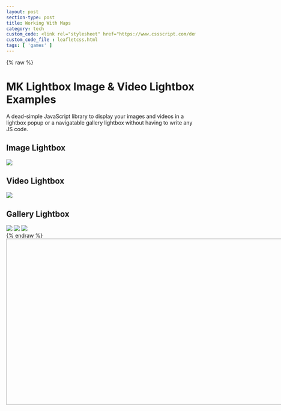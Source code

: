 ```yaml
---
layout: post
section-type: post
title: Working With Maps
category: tech
custom_code: <link rel="stylesheet" href="https://www.cssscript.com/demo/gallery-lightbox-mk/mklb/css/mklb.css"/><link rel="stylesheet" href="https://unpkg.com/leaflet@1.7.1/dist/leaflet.css" integrity="sha512-xodZBNTC5n17Xt2atTPuE1HxjVMSvLVW9ocqUKLsCC5CXdbqCmblAshOMAS6/keqq/sMZMZ19scR4PsZChSR7A==" crossorigin=""/><script src="https://unpkg.com/leaflet@1.7.1/dist/leaflet.js" integrity="sha512-XQoYMqMTK8LvdxXYG3nZ448hOEQiglfqkJs1NOQV44cWnUrBc8PkAOcXy20w0vlaXaVUearIOBhiXZ5V3ynxwA==" crossorigin=""></script>
custom_code_file : leafletcss.html
tags: [ 'games' ]
---
```


<link
rel="stylesheet"
href="https://unpkg.com/leaflet@1.7.1/dist/leaflet.css"
integrity="sha384-VzLXTJGPSyTLX6d96AxgkKvE/LRb7ECGyTxuwtpjHnVWVZs2gp5RDjeM/tgBnVdM"
crossorigin="anonymous"
/>

<script src="https://unpkg.com/jquery@3.6.0/dist/jquery.min.js" integrity="sha384-vtXRMe3mGCbOeY7l30aIg8H9p3GdeSe4IFlP6G8JMa7o7lXvnz3GFKzPxzJdPfGK" crossorigin="anonymous"></script><script src="https://unpkg.com/leaflet@1.7.1/dist/leaflet.js" integrity="sha384-RFZC58YeKApoNsIbBxf4z6JJXmh+geBSgkCQXFyh+4tiFSJmJBt+2FbjxW7Ar16M" crossorigin="anonymous"></script>
{% raw %}
<!-- The day of the -->
<div class="container">
<h1>MK Lightbox Image & Video Lightbox Examples</h1>
<p class="lead">A dead-simple JavaScript library to display your images and videos in a lightbox popup or a navigatable gallery lightbox without having to write any JS code.</p>
<h2>Image Lightbox</h2>
<img class="mklbItem demo" src="https://source.unsplash.com/p9t7g5ORALs/600x450" />
<h2 class="mklbItem demo" data-video-src="https://www.jqueryscript.net/dummy/1.mp4">Video Lightbox</h2>
<img class="mklbItem demo" src="https://source.unsplash.com/8CucspHlerY/600x450" data-video-src="https://www.jqueryscript.net/dummy/1.mp4" />
<h2>Gallery Lightbox</h2>
<img class="mklbItem demo" src="https://source.unsplash.com/p9t7g5ORALs/600x450" data-gallery="gallery1" />
<img class="mklbItem demo" src="https://source.unsplash.com/8CucspHlerY/600x450" data-gallery="gallery1" />
<img class="mklbItem demo" src="https://source.unsplash.com/cylcICfV7Bs/600x450" data-gallery="gallery1" />
</div>
{% endraw %}
<script src="https://www.cssscript.com/demo/gallery-lightbox-mk/mklb/js/mklb.js"></script>


<!-- Lightobx issuse -->
<div id="map" style="width: 800px; height: 440px; border: 1px solid #AAA;"></div>

<script type='text/javascript' src='maps/markers.js'></script>
<!--<script type='text/javascript' src='maps/leaf-demo.js'></script>
-->
<script type="text/javascript" src="us-states.js"></script>

<script type="text/javascript">

var map = L.map('map').setView([37.8, -96], 4);


L.tileLayer('https://api.mapbox.com/styles/v1/{id}/tiles/{z}/{x}/{y}?access_token=pk.eyJ1IjoibWFwYm94IiwiYSI6ImNpejY4NXVycTA2emYycXBndHRqcmZ3N3gifQ.rJcFIG214AriISLbB6B5aw', {
maxZoom: 18,
attribution: 'Map data &copy; <a href="https://www.openstreetmap.org/copyright">OpenStreetMap</a> contributors, ' +
'Imagery © <a href="https://www.mapbox.com/">Mapbox</a>',
id: 'mapbox/light-v9',
tileSize: 512,
zoomOffset: -1
}).addTo(map);

L.marker([32.576225,-86.680735]).bindPopup("Alabama").addTo(map);
L.marker([64.4459613,-149.680909]).bindPopup("Alaska").addTo(map);
L.marker([34.395342,-111.763275]).bindPopup("Arizona").addTo(map);
L.marker([35.2048883,-92.4479108]).bindPopup("Arkansas").addTo(map);
L.marker([36.7014631,-118.755997]).bindPopup("California").addTo(map);
L.marker([38.7251776,-105.607716]).bindPopup("Colorado").addTo(map);
L.marker([41.6500201,-72.7342163]).bindPopup("Connecticut").addTo(map);
L.marker([38.6920451,-75.4013315]).bindPopup("Delaware").addTo(map);
L.marker([38.8937936,-76.9879976]).bindPopup("District of Columbia").addTo(map);
L.marker([27.7567667,-81.4639835]).bindPopup("Florida <button>Click me!</button><h2 class=\"mklbItem demo\" data-video-src=\"https:\/\/www.jqueryscript.net\/dummy\/1.mp4\">Video Lightbox</h2>").addTo(map);
L.marker([32.3293809,-83.1137366]).bindPopup("Georgia").addTo(map);
L.marker([47.2868352,-120.212613]).bindPopup("Washington").addTo(map);
L.marker([19.5872677,-155.4268897]).bindPopup("Hawaii").addTo(map);
L.marker([43.6447642,-114.015407]).bindPopup("Idaho").addTo(map);
L.marker([40.0796606,-89.4337288]).bindPopup("Illinois").addTo(map);
L.marker([40.3270127,-86.1746933]).bindPopup("Indiana").addTo(map);
L.marker([41.9216734,-93.3122705]).bindPopup("Iowa").addTo(map);
L.marker([38.27312,-98.5821872]).bindPopup("Kansas").addTo(map);
L.marker([37.5726028,-85.1551411]).bindPopup("Kentucky").addTo(map);
L.marker([30.8703881,-92.007126]).bindPopup("Louisiana").addTo(map);
L.marker([45.709097,-68.8590201]).bindPopup("Maine").addTo(map);
L.marker([39.5162234,-76.9382069]).bindPopup("Maryland").addTo(map);
L.marker([42.3788774,-72.032366]).bindPopup("Massachusetts").addTo(map);
L.marker([43.6211955,-84.6824346]).bindPopup("Michigan").addTo(map);
L.marker([45.9896587,-94.6113288]).bindPopup("Minnesota").addTo(map);
L.marker([32.9715645,-89.7348497]).bindPopup("Mississippi").addTo(map);
L.marker([38.7604815,-92.5617875]).bindPopup("Missouri").addTo(map);
L.marker([47.3752671,-109.638757]).bindPopup("Montana").addTo(map);
L.marker([41.7370229,-99.5873816]).bindPopup("Nebraska").addTo(map);
L.marker([39.5158825,-116.8537227]).bindPopup("Nevada").addTo(map);
L.marker([43.4849133,-71.6553992]).bindPopup("New Hampshire").addTo(map);
L.marker([40.0757384,-74.4041622]).bindPopup("New Jersey").addTo(map);
L.marker([34.5708167,-105.993007]).bindPopup("New Mexico").addTo(map);
L.marker([40.7127281,-74.0060152]).bindPopup("New York").addTo(map);
L.marker([35.6729639,-79.0392919]).bindPopup("North Carolina").addTo(map);
L.marker([47.6201461,-100.540737]).bindPopup("North Dakota").addTo(map);
L.marker([40.2253569,-82.6881395]).bindPopup("Ohio").addTo(map);
L.marker([34.9550817,-97.2684063]).bindPopup("Oklahoma").addTo(map);
L.marker([43.9792797,-120.737257]).bindPopup("Oregon").addTo(map);
L.marker([40.9699889,-77.7278831]).bindPopup("Pennsylvania").addTo(map);
L.marker([41.7962409,-71.5992372]).bindPopup("Rhode Island").addTo(map);
L.marker([33.6874388,-80.4363743]).bindPopup("South Carolina").addTo(map);
L.marker([44.6471761,-100.348761]).bindPopup("South Dakota").addTo(map);
L.marker([35.7730076,-86.2820081]).bindPopup("Tennessee").addTo(map);
L.marker([31.8160381,-99.5120986]).bindPopup("Texas").addTo(map);
L.marker([39.4225192,-111.714358]).bindPopup("Utah").addTo(map);
L.marker([44.5990718,-72.5002608]).bindPopup("Vermont").addTo(map);
L.marker([37.1232245,-78.4927721]).bindPopup("Virginia").addTo(map);
L.marker([38.8950368,-77.0365427]).bindPopup("Washington").addTo(map);
L.marker([38.4758406,-80.8408415]).bindPopup("West Virginia").addTo(map);
L.marker([44.4308975,-89.6884637]).bindPopup("Wisconsin").addTo(map);
L.marker([43.1700264,-107.568534]).bindPopup("Wyoming").addTo(map);
L.marker([18.2214149,-66.4132818]).bindPopup("Puerto Rico").addTo(map);


// control that shows state info on hover
var info = L.control();

info.onAdd = function (map) {
this._div = L.DomUtil.create('div', 'info');
this.update();
return this._div;
};

info.update = function (props) {
this._div.innerHTML = '<h4>US Population Density</h4>' +  (props ?
'<b>' + props.name + '</b><br />' + props.density + ' people / mi<sup>2</sup>'
: 'Hover over a state');
};

info.addTo(map);

function onEachFeature(feature, layer) {
var popupContent = "<p>I started out as a GeoJSON " +
feature.geometry.type + ", but now I'm a Leaflet vector!</p>";

if (feature.properties && feature.properties.popupContent) {
popupContent += feature.properties.popupContent;
}

layer.bindPopup(popupContent);
}
// get color depending on population density value
function getColor(d) {
return d > 1000 ? '#800026' :
d > 500  ? '#BD0026' :
d > 200  ? '#E31A1C' :
d > 100  ? '#FC4E2A' :
d > 50   ? '#FD8D3C' :
d > 20   ? '#FEB24C' :
d > 10   ? '#FED976' :
'#FFEDA0';
}

function style(feature) {
return {
weight: 2,
opacity: 1,
color: 'white',
dashArray: '3',
fillOpacity: 0.7,
fillColor: getColor(feature.properties.density)
};
}

function highlightFeature(e) {
var layer = e.target;

layer.setStyle({
weight: 5,
color: '#666',
dashArray: '',
fillOpacity: 0.7
});

if (!L.Browser.ie && !L.Browser.opera && !L.Browser.edge) {
layer.bringToFront();
}

info.update(layer.feature.properties);
}

var geojson;

function resetHighlight(e) {
geojson.resetStyle(e.target);
info.update();
}

function zoomToFeature(e) {
map.fitBounds(e.target.getBounds());
}

function onEachFeature(feature, layer) {
layer.on({
mouseover: highlightFeature,
mouseout: resetHighlight,
click: zoomToFeature
});
}

geojson = L.geoJson(statesData, {
style: style,
onEachFeature: onEachFeature
}).addTo(map);

map.attributionControl.addAttribution('Population data &copy; <a href="http://census.gov/">US Census Bureau</a>');

/*	function onEachFeature(feature, layer) {
var popupContent = "<p>I started out as a GeoJSON " +
feature.geometry.type + ", but now I'm a Leaflet vector!</p>";

if (feature.properties && feature.properties.popupContent) {
popupContent += feature.properties.popupContent;
}

layer.bindPopup(popupContent);
}
*/
L.geoJSON(bicycleRental, {

style: function (feature) {
return feature.properties && feature.properties.style;
},

onEachFeature: onEachFeature,

pointToLayer: function (feature, latlng) {
return L.circleMarker(latlng, {
radius: 8,
fillColor: "#ff7800",
color: "#000",
weight: 1,
opacity: 1,
fillOpacity: 0.8
});
}
}).addTo(map);

var legend = L.control({position: 'bottomright'});

legend.onAdd = function (map) {

var div = L.DomUtil.create('div', 'info legend'),
grades = [0, 10, 20, 50, 100, 200, 500, 1000],
labels = [],
from, to;

for (var i = 0; i < grades.length; i++) {
from = grades[i];
to = grades[i + 1];

labels.push(
'<i style="background:' + getColor(from + 1) + '"></i> ' +
from + (to ? '&ndash;' + to : '+'));
}

div.innerHTML = labels.join('<br>');
return div;
};

legend.addTo(map);

</script>
